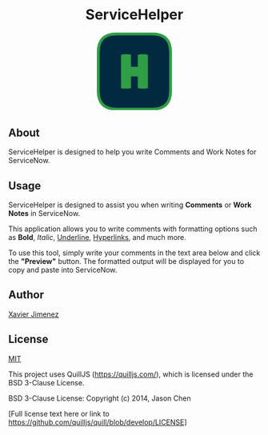 <h1 align="center">ServiceHelper</h1>

<p align="center">
  <img src="assets/favicon.png" alt="ServiceHelper logo" width=150 />
</p>

## About

ServiceHelper is designed to help you write Comments and Work Notes for ServiceNow.

## Usage

<p>ServiceHelper is designed to assist you when writing <b>Comments</b> or <b>Work Notes</b> in ServiceNow.</p>
<p>This application allows you to write comments with formatting options such as <b>Bold</b>, <i>Italic</i>, <u>Underline</u>, <a href="#" id="hyperlink">Hyperlinks</a>, and much more.</p>
<p>To use this tool, simply write your comments in the text area below and click the <b>"Preview"</b> button. The formatted output will be displayed for you to copy and paste into ServiceNow.</p>

## Author

[Xavier Jimenez](https://github.com/xman601)

## License

[MIT](https://choosealicense.com/licenses/mit/)

This project uses QuillJS (https://quilljs.com/), which is licensed under the BSD 3-Clause License.

BSD 3-Clause License:
Copyright (c) 2014, Jason Chen

[Full license text here or link to https://github.com/quilljs/quill/blob/develop/LICENSE]